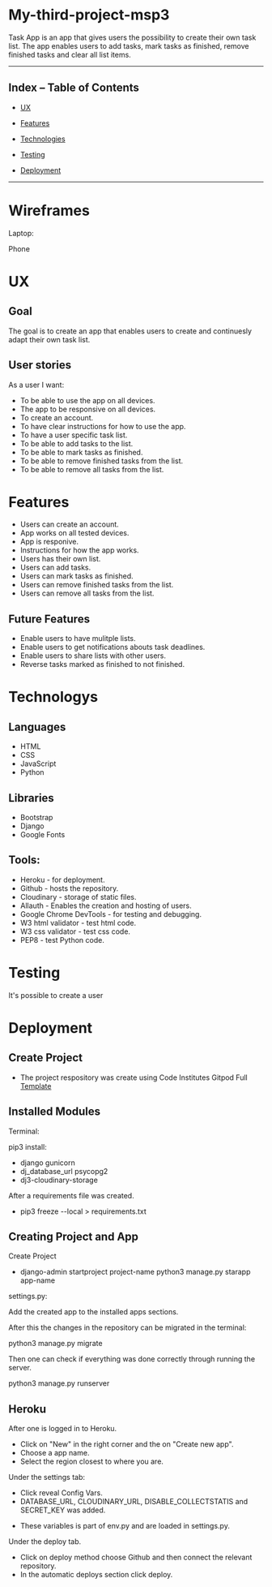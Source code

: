 # My-third-project-msp3


Task App is an app that gives users the possibility to create their own task list. The app enables users to add tasks, mark tasks as finished, remove finished tasks and clear all list items.  






 ***  

 ## Index – Table of Contents   
 

* [UX](#User-Experience)  

* [Features](#Features)  

* [Technologies](#Technologies)  

* [Testing](#Testing)  

* [Deployment](#Deployment)    


***  

# Wireframes

Laptop: 



Phone




# UX

## Goal

The goal is to create an app that enables users to create and continuesly adapt their own task list.

## User stories

As a user I want:

* To be able to use the app on all devices.
* The app to be responsive on all devices.
* To create an account.
* To have clear instructions for how to use the app.
* To have a user specific task list.
* To be able to add tasks to the list.
* To be able to mark tasks as finished.
* To be able to remove finished tasks from the list.
* To be able to remove all tasks from the list.

# Features

* Users can create an account.
* App works on all tested devices.
* App is responive.
* Instructions for how the app works.
* Users has their own list.
* Users can add tasks.
* Users can mark tasks as finished.
* Users can remove finished tasks from the list.
* Users can remove all tasks from the list.

## Future Features

* Enable users to have mulitple lists.
* Enable users to get notifications abouts task deadlines.
* Enable users to share lists with other users.
* Reverse tasks marked as finished to not finished.

# Technologys

## Languages

* HTML
* CSS 
* JavaScript
* Python

## Libraries

* Bootstrap 
* Django 
* Google Fonts

## Tools:

* Heroku - for deployment.
* Github - hosts the repository.
* Cloudinary - storage of static files. 
* Allauth - Enables the creation and hosting of users.
* Google Chrome DevTools - for testing and debugging.
* W3 html validator - test html code.
* W3 css validator - test css code.
* PEP8 - test Python code.

# Testing

It's possible to create a user

# Deployment 

## Create Project

* The project respository was create using Code Institutes Gitpod Full [Template](https://github.com/Code-Institute-Org/gitpod-full-template)

## Installed Modules

Terminal:

pip3 install:
* django gunicorn
* dj_database_url psycopg2
* dj3-cloudinary-storage

After a requirements file was created.
* pip3 freeze --local > requirements.txt

## Creating Project and App

Create Project
* django-admin startproject project-name
python3 manage.py starapp app-name

settings.py:

Add the created app to the installed apps sections.

After this the changes in the repository can be migrated in the terminal:

python3 manage.py migrate

Then one can check if everything was done correctly through running the server.

python3 manage.py runserver

## Heroku

After one is logged in to Heroku.
* Click on "New" in the right corner and the on "Create new app".
* Choose a app name.
* Select the region closest to where you are.

Under the settings tab:
* Click reveal Config Vars.
* DATABASE_URL, CLOUDINARY_URL, DISABLE_COLLECTSTATIS and SECRET_KEY was added.
 - These variables is part of env.py and are loaded in settings.py.

Under the deploy tab.
* Click on deploy method choose Github and then connect the relevant repository.
* In the automatic deploys section click deploy.


